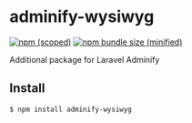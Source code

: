 # adminify-wysiwyg

[![npm (scoped)](https://img.shields.io/npm/v/adminify-wysiwyg.svg)](https://www.npmjs.com/package/adminify-wysiwyg)
[![npm bundle size (minified)](https://img.shields.io/bundlephobia/min/adminify-wysiwyg.svg)](https://www.npmjs.com/package/adminify-wysiwyg)

Additional package for Laravel Adminify

## Install

```
$ npm install adminify-wysiwyg
```
